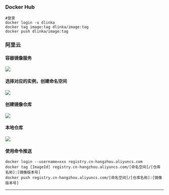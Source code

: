 ### Docker Hub

```shell
#登录
docker login -u dlinka
docker tag image:tag dlinka/image:tag
docker push dlinka/image:tag
```

### 阿里云

#### 容器镜像服务

![](/Users/dlinka/GitHub/technology/Docker/aliyun2.png)

#### 选择对应的实例，创建命名空间

![](/Users/dlinka/GitHub/technology/Docker/aliyun3.png)

#### 创建镜像仓库

![](/Users/dlinka/GitHub/technology/Docker/aliyun4.png)

#### 本地仓库

![](/Users/dlinka/GitHub/technology/Docker/aliyun5.png)

#### 使用命令推送

```shell
docker login --username=xxx registry.cn-hangzhou.aliyuncs.com
docker tag [ImageId] registry.cn-hangzhou.aliyuncs.com/[命名空间]/[仓库名称]:[镜像版本号]
docker push registry.cn-hangzhou.aliyuncs.com/[命名空间]/[仓库名称]:[镜像版本号]
```

---
